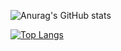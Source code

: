 ![Anurag's GitHub stats](https://github-readme-stats.vercel.app/api?username=ohy1023&show_icons=true&theme=radical)


[![Top Langs](https://github-readme-stats.vercel.app/api/top-langs/?username=ohy1023&langs_count=8)](https://github.com/ohy1023/github-readme-stats)
